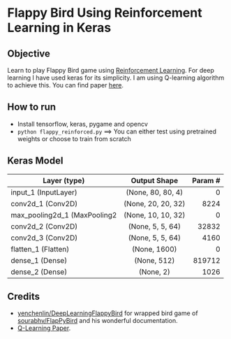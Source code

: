 # Flappy Bird Using Reinforcement Learning in Keras

## Objective
Learn to play Flappy Bird game using [Reinforcement Learning](https://en.wikipedia.org/wiki/Reinforcement_learning). For deep learning I have used keras for its simplicity. I am using Q-learning algorithm to achieve this. You can find paper [here](https://arxiv.org/pdf/1312.5602v1.pdf).

## How to run
* Install tensorflow, keras, pygame and opencv
* `python flappy_reinforced.py` ==> You can either test using pretrained weights or choose to train from scratch

## Keras Model
|Layer (type)                 |Output Shape              |Param #   |
|-----------------------------|:------------------------:|---------:|
|input_1 (InputLayer)         |(None, 80, 80, 4)         |0         |
|conv2d_1 (Conv2D)            |(None, 20, 20, 32)        |8224      |
|max_pooling2d_1 (MaxPooling2 |(None, 10, 10, 32)        |0         |
|conv2d_2 (Conv2D)            |(None, 5, 5, 64)          |32832     |
|conv2d_3 (Conv2D)            |(None, 5, 5, 64)          |4160      |
|flatten_1 (Flatten)          |(None, 1600)              |0         |
|dense_1 (Dense)              |(None, 512)               |819712    |
|dense_2 (Dense)              |(None, 2)                 |1026      |

## Credits
* [yenchenlin/DeepLearningFlappyBird](https://github.com/yenchenlin/DeepLearningFlappyBird) for wrapped bird game of [sourabhv/FlapPyBird](https://github.com/sourabhv/FlapPyBird) and his wonderful documentation.
* [Q-Learning Paper](https://arxiv.org/pdf/1312.5602v1.pdf).




